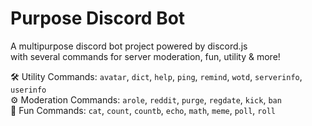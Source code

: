 # Purpose Discord Bot
A multipurpose discord bot project powered by discord.js<br> with several commands for server moderation, fun, utility & more!

🛠️ Utility Commands: `avatar`, `dict`, `help`, `ping`, `remind`, `wotd`, `serverinfo`, `userinfo`<br>
⚙️ Moderation Commands: `arole`, `reddit`, `purge`, `regdate`, `kick`, `ban`<br>
🎉 Fun Commands: `cat`, `count`, `countb`, `echo`, `math`, `meme`, `poll`, `roll`

